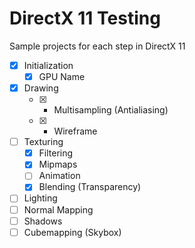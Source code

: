 # DirectX 11 Testing

Sample projects for each step in DirectX 11

- [x] Initialization
   - [x] GPU Name
- [x] Drawing
   - [x] - Multisampling (Antialiasing)
   - [x] - Wireframe
- [ ] Texturing
   - [x] Filtering
   - [x] Mipmaps
   - [ ] Animation
   - [x] Blending (Transparency)
- [ ] Lighting
- [ ] Normal Mapping
- [ ] Shadows
- [ ] Cubemapping (Skybox)
